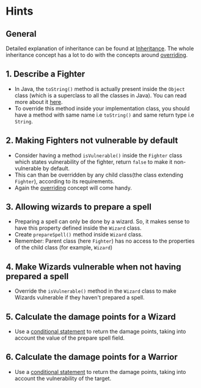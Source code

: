 # Hints

## General

Detailed explanation of inheritance can be found at [Inheritance][inheritance-main].
The whole inheritance concept has a lot to do with the concepts around [overriding][java-overriding].

## 1. Describe a Fighter

- In Java, the `toString()` method is actually present inside the `Object` class (which is a superclass to all the classes in Java).
  You can read more about it [here][object-class-java].
- To override this method inside your implementation class, you should have a method with same name i.e `toString()` and same return type i.e `String`.

## 2. Making Fighters not vulnerable by default

- Consider having a method `isVulnerable()` inside the `Fighter` class which states vulnerability of the fighter, return `false` to make it non-vulnerable by default.
- This can than be overridden by any child class(the class extending `Fighter`), according to its requirements.
- Again the [overriding][java-overriding] concept will come handy.

## 3. Allowing wizards to prepare a spell

- Preparing a spell can only be done by a wizard.
  So, it makes sense to have this property defined inside the `Wizard` class.
- Create `prepareSpell()` method inside `Wizard` class.
- Remember: Parent class (here `Fighter`) has no access to the properties of the child class (for example, `Wizard`)

## 4. Make Wizards vulnerable when not having prepared a spell

- Override the `isVulnerable()` method in the `Wizard` class to make Wizards vulnerable if they haven't prepared a spell.

## 5. Calculate the damage points for a Wizard

- Use a [conditional statement][if-else] to return the damage points, taking into account the value of the prepare spell field.

## 6. Calculate the damage points for a Warrior

- Use a [conditional statement][if-else] to return the damage points, taking into account the vulnerability of the target.

[inheritance-main]: https://www.geeksforgeeks.org/inheritance-in-java/
[object-class-java]: https://docs.oracle.com/javase/7/docs/api/java/lang/Object.html
[java-overriding]: https://docs.oracle.com/javase/tutorial/java/IandI/override.html
[if-else]: https://docs.oracle.com/javase/tutorial/java/nutsandbolts/if.html